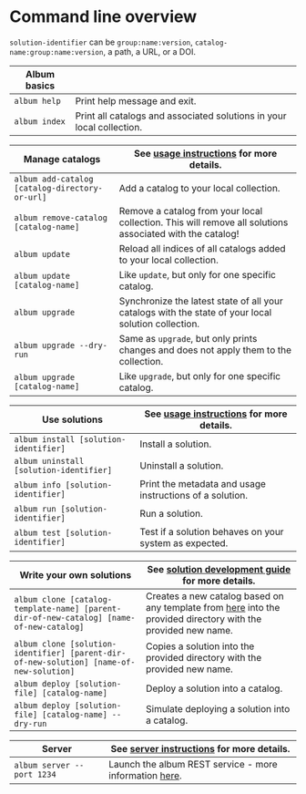 # Command line overview

`solution-identifier` can be `group:name:version`, `catalog-name:group:name:version`, a path, a URL, or a DOI.

| Album basics  |   |
|---|---|
|`album help`| Print help message and exit.  |
|`album index`| Print all catalogs and associated solutions in your local collection. |

| Manage catalogs  | See [usage instructions](/usage-instructions) for more details. |
|---|---|
|`album add-catalog [catalog-directory-or-url]`| Add a catalog to your local collection. |
|`album remove-catalog [catalog-name]`| Remove a catalog from your local collection. This will remove all solutions associated with the catalog!|
|`album update`| Reload all indices of all catalogs added to your local collection.|
|`album update [catalog-name]`| Like `update`, but only for one specific catalog.|
|`album upgrade`| Synchronize the latest state of all your catalogs with the state of your local solution collection.|
|`album upgrade --dry-run`| Same as `upgrade`, but only prints changes and does not apply them to the collection.|
|`album upgrade [catalog-name]`| Like `upgrade`, but only for one specific catalog.|

| Use solutions | See [usage instructions](/usage-instructions) for more details.|
|---|---|
|`album install [solution-identifier]`| Install a solution.|
|`album uninstall [solution-identifier]`| Uninstall a solution.|
|`album info [solution-identifier]`| Print the metadata and usage instructions of a solution.|
|`album run [solution-identifier]`| Run a solution.|
|`album test [solution-identifier]`| Test if a solution behaves on your system as expected.|

| Write your own solutions |See [solution development guide](/solution-development) for more details.|
|---|---|
|`album clone [catalog-template-name] [parent-dir-of-new-catalog] [name-of-new-catalog]`| Creates a new catalog based on any template from [here](https://gitlab.com/album-app/catalogs/templates) into the provided directory with the provided new name.|
|`album clone [solution-identifier] [parent-dir-of-new-solution] [name-of-new-solution]`| Copies a solution  into the provided directory with the provided new name.|
|`album deploy [solution-file] [catalog-name]`| Deploy a solution into a catalog.|
|`album deploy [solution-file] [catalog-name] --dry-run`| Simulate deploying a solution into a catalog.|

| Server | See [server instructions](/server) for more details.|
|---|---|
|`album server --port 1234`| Launch the album REST service - more information [here](/server).|
